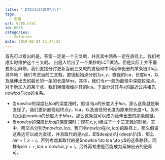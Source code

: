 ```yaml
---
title: " DTOJ4134森林\t\t"
tags:
  - 思路
url: 6585.html
id: 6585
categories:
  - Solution
date: 2019-02-24 11:44:33
---
```


首先可以看出的是，答案一定是一个三叉戟，并且其中两条一定在直径上。我们考虑实时维护这个三叉戟。 出题人给出了一个美妙的LCT做法。但是实际上并不需要那么麻烦，我们直接分讨更新当前三叉戟的直径和中间延伸出去的某条链即可。具体地： 我们考虑当前三叉戟，直径起始点分别为$x,y$，直径的lca，长度$len$，以及延伸出去的最长的一条的长度$Max$。其中，我们令$x$一般为直径中深度较深点。 对于新加入的某个点，我们用倍增维护其的lca。下面分讨其与$x$的最近公共祖先$nowlca$与$lca$的关系。

*   当$nowlca$的深度比$lca$的深度浅时，假设$i$与$x$的长度大于$len$，那么这条就是新直径了。我们更新直径起终点$y$，lca，以及直径的长度为原来的长度$+1$。另外假设$i$到$nowlca$的长度大于$Max$，那么这条就可以成为延伸出去的那条侧链。
*   当$nowlca$的深度比$lca$的深度深时：现在$x,y,i$组成了一个三叉戟的形状。其中，两交点分别为$nowlca,lca$。我们令$nowlca$在$(x,lca)$的路径上。那么假设这条边可以成为直径，并且取代的是$x$点，即$deep\[x\]<deep\[i\]$，那么$len+1,x=i$。否则考虑其取代的是$nowlca \\to lca \\to y$的这条路径。同样有$len++,lca=nowlca,y=i$。另外再考虑是否能成为延伸出去的链即可。